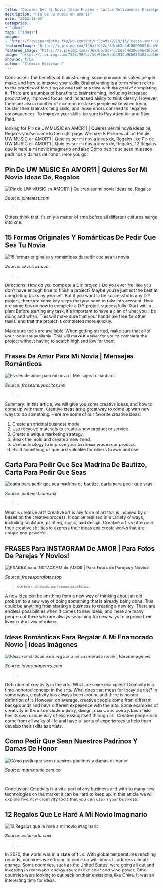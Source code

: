 ```yaml
---
title: "Quieres Ser Mi Novia Ideas Frases ~ Cortas Motivadoras Frasesparafotos"
description: "Pin de uw music en amor11"
date: "2022-11-05"
categories:
- "ideas"
tags: ["ideas"]
images:
- "http://frasesparafotos.top/wp-content/uploads/2019/11/frases-amor-instagram.jpg"
featuredImage: "https://i.pinimg.com/736x/b6/2c/4d/b62c4d206606830bce9f6586cfaf173c.jpg"
featured_image: "https://i.pinimg.com/736x/b6/2c/4d/b62c4d206606830bce9f6586cfaf173c.jpg"
image: "https://i.pinimg.com/736x/99/bc/5e/99bc5eb54010a98b020a82ccd16d67ba.jpg"
ShowToc: true
author: "Clemmie Kertzmann"
---
```



Conclusion: The benefits of brainstroming, some common mistakes people make, and how to improve your skills.
Brainstroming is a term which refers to the practice of focusing on one task at a time with the goal of completing it. There are a number of benefits to brainstroming, including increased productivity, improved focus, and increased ability to think clearly. However, there are also a number of common mistakes people make when trying touster their brainstroming skills, and those errors can lead to negative consequences. To improve your skills, be sure to Pay Attention and Stay Paid.

	

		
looking for Pin de UW MUSIC en AMOR11 | Quieres ser mi novia ideas de, Regalos you've came to the right page. We have 8 Pictures about Pin de UW MUSIC en AMOR11 | Quieres ser mi novia ideas de, Regalos like Pin de UW MUSIC en AMOR11 | Quieres ser mi novia ideas de, Regalos, 12 Regalos que le haré a mi novio imaginario and also Cómo pedir que sean nuestros padrinos y damas de honor. Here you go:
		
    
## Pin De UW MUSIC En AMOR11 | Quieres Ser Mi Novia Ideas De, Regalos

<img loading=lazy src="https://i.pinimg.com/736x/b6/2c/4d/b62c4d206606830bce9f6586cfaf173c.jpg" onerror="this.onerror=null;this.src='https://tse2.mm.bing.net/th?id=OIP.cirhANCmoZX5Bj4iByvXXgHaJz&amp;pid=15.1';" alt="Pin de UW MUSIC en AMOR11 | Quieres ser mi novia ideas de, Regalos">

_Source: pinterest.com_

>. 

	

Others think that it's only a matter of time before all different cultures merge into one.

    
## 15 Formas Originales Y Románticas De Pedir Que Sea Tu Novia

<img loading=lazy src="http://www.okchicas.com/wp-content/uploads/2016/05/edd6334f57aa05deeb22550c4312f65a.jpg" onerror="this.onerror=null;this.src='https://tse1.mm.bing.net/th?id=OIP.Xohb-7eiPCexyVsq2x6aJQHaLl&amp;pid=15.1';" alt="15 formas originales y románticas de pedir que sea tu novia">

_Source: okchicas.com_

>. 

	

Directions: How do you complete a DIY project?
Do you ever feel like you don't have enough time to finish a project? Maybe you're just not the best at completing tasks by yourself. But if you want to be successful in any DIY project, there are some key steps that you need to take into account. Here are some tips on how to complete a DIY project successfully:
Start with a plan: Before starting any task, it's important to have a plan of what you'll be doing and when. This will make sure that your hands are free for other tasks, and that the project is completed more quickly.

Make sure tools are available: When getting started, make sure that all of your tools are available. This will make it easier for you to complete the project without having to search high and low for them.

    
## Frases De Amor Para Mi Novia | Mensajes Románticos

<img loading=lazy src="https://www.frasesmuybonitas.net/wp-content/uploads/2015/01/bellas-frases-mensajes-poemas-de-amor-para-dedicar-a-mi-novia11-e1599776864829.jpg" onerror="this.onerror=null;this.src='https://tse3.mm.bing.net/th?id=OIP.QARqjUy8KtN2M5mWyOwCwAHaDI&amp;pid=15.1';" alt="Frases de amor para mi novia | Mensajes románticos">

_Source: frasesmuybonitas.net_

>. 

	

Summary: In this article, we will give you some creative ideas, and how to come up with them.
Creative ideas are a great way to come up with new ways to do something. Here are some of our favorite creative ideas:
1. Create an original business model.
2. Use recycled materials to create a new product or service.
3. Create a unique marketing strategy.
4. Break the mold and create a new trend. 
5. Use technology to improve your business process or product. 
6. Build something unique and valuable for others to own and use.

    
## Carta Para Pedir Que Sea Madrina De Bautizo, Carta Para Pedir Que Seas

<img loading=lazy src="https://i.pinimg.com/736x/99/bc/5e/99bc5eb54010a98b020a82ccd16d67ba.jpg" onerror="this.onerror=null;this.src='https://tse1.mm.bing.net/th?id=OIP.6yK6b5oH3IpSQ-Zdn5dcigHaJ4&amp;pid=15.1';" alt="carta para pedir que sea madrina de bautizo, carta para pedir que seas">

_Source: pinterest.com.mx_

>. 

	

What is creative art?
Creative art is any form of art that is inspired by or based on the creative process. It can be realized in a variety of ways, including sculpture, painting, music, and design. Creative artists often use their creative abilities to express their ideas and create works that are unique and powerful.

    
## FRASES Para INSTAGRAM De AMOR | Para Fotos De Parejas Y Novios!

<img loading=lazy src="http://frasesparafotos.top/wp-content/uploads/2019/11/frases-amor-instagram.jpg" onerror="this.onerror=null;this.src='https://tse3.mm.bing.net/th?id=OIP.S-KyhSN_03yjl6xLTFIQjAHaLH&amp;pid=15.1';" alt="FRASES para INSTAGRAM de AMOR | Para Fotos de Parejas y Novios!">

_Source: frasesparafotos.top_

>cortas motivadoras frasesparafotos. 

	

A new idea can be anything from a new way of thinking about an old problem to a new way of doing something that is already being done. This could be anything from starting a business to creating a new toy. There are endless possibilities when it comes to new ideas, and there are many people out there who are always searching for new ways to improve their lives or the lives of others.

    
## Ideas Románticas Para Regalar A Mi Enamorado Novio | Ideas Imágenes

<img loading=lazy src="http://ideasimagenes.com/wp-content/uploads/2017/09/RegalosNovio3.jpg" onerror="this.onerror=null;this.src='https://tse1.mm.bing.net/th?id=OIP.3sa_2I2jitCtdNS1f7ZCiQHaL4&amp;pid=15.1';" alt="Ideas románticas para regalar a mi enamorado novio | Ideas imágenes">

_Source: ideasimagenes.com_

>. 

	

Definition of creativity in the arts: What are some examples?
Creativity is a time-honored concept in the arts. What does that mean for today's artist? In some ways, creativity has always been around and there is no one definition of it. However, on average, creative people come from different backgrounds and have different experience with the arts. 
Some examples of creativity in the arts include artistry, design, music and poetry. Each field has its own unique way of expressing itself through art. Creative people can come from all walks of life and have all sorts of experiences to help them develop their skills as artists.

    
## Cómo Pedir Que Sean Nuestros Padrinos Y Damas De Honor

<img loading=lazy src="https://cdn0.matrimonio.com.co/usr/0/0/8/1/cfb_160245.jpg" onerror="this.onerror=null;this.src='https://tse1.mm.bing.net/th?id=OIP.qkTI1Dtp4f883L-eKbUXKQHaHQ&amp;pid=15.1';" alt="Cómo pedir que sean nuestros padrinos y damas de honor">

_Source: matrimonio.com.co_

>. 

	

Conclusion:
Creativity is a vital part of any business and with so many new technologies on the market it can be hard to keep up. In this article we will explore five new creativity tools that you can use in your business.

    
## 12 Regalos Que Le Haré A Mi Novio Imaginario

<img loading=lazy src="https://eslamoda.com/wp-content/uploads/sites/2/2016/08/besos-para-ucuando.jpg" onerror="this.onerror=null;this.src='https://tse3.mm.bing.net/th?id=OIP.TFgezmJfphfN1gKEyqq1VwHaJ4&amp;pid=15.1';" alt="12 Regalos que le haré a mi novio imaginario">

_Source: eslamoda.com_

>. 

	

In 2020, the world was in a state of flux. With global temperatures reaching records, countries were trying to come up with ideas to address climate change. Some countries, such as the United States, were going all out and investing in renewable energy sources like solar and wind power. Other countries were looking to cut back on their emissions, like China. It was an interesting time for ideas.

